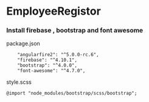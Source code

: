 # EmployeeRegistor

### Install firebase , bootstrap and font awesome
package.json
```
    "angularfire2": "^5.0.0-rc.6",
    "firebase": "^4.10.1",
    "bootstrap": "^4.0.0",
    "font-awesome": "^4.7.0",
```

style.scss
```
@import "node_modules/bootstrap/scss/bootstrap";
```

